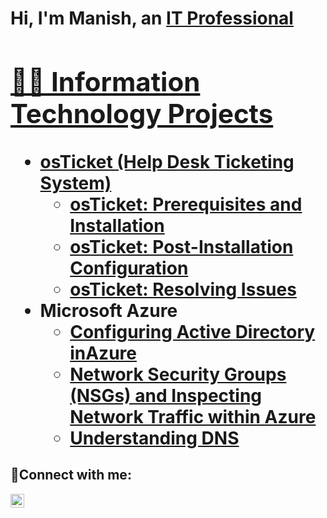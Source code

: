 <h1>Hi, I'm Manish, an <a href=https://www.linkedin.com/in/manish-khadka-b51200190/>IT Professional

<h2>👨‍💻 Information Technology Projects</h2>

- <b>osTicket (Help Desk Ticketing System)</b>
  - [osTicket: Prerequisites and Installation](https://github.com/Manish-Khadka/osTicket-Prequisites-and-Installation/blob/main/README.md)
  - [osTicket: Post-Installation Configuration](https://github.com/Manish-Khadka/osTicket-Post-installation-configuaration/blob/main/README.md)
  - [osTicket: Resolving Issues](https://github.com/Manish-Khadka/osTicket-Resolving-Tickets/blob/main/README.md)
- <b>Microsoft Azure</b>
  - [Configuring Active Directory inAzure](https://github.com/Manish-Khadka/Active-Directory-Configurations-in-Azure/blob/main/README.md)
  - [Network Security Groups (NSGs) and Inspecting Network Traffic within Azure](https://github.com/Manish-Khadka/Inspecting-traffic-within-Azure-Virtual-Machines/blob/main/README.md)
  - [Understanding DNS](https://github.com/Manish-Khadka/Understanding-DNS/blob/main/README.md)
<h2>🤳Connect with me:</h2>

[<img align="left" alt="Josh | LinkedIn" width="22px" src="https://cdn.jsdelivr.net/npm/simple-icons@v3/icons/linkedin.svg" />][linkedin]


[linkedin]: https://www.linkedin.com/in/manish-khadka-b51200190/
